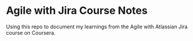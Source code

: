 # Agile with Jira Course Notes
 Using this repo to document my learnings from the Agile with Atlassian Jira course on Coursera.
